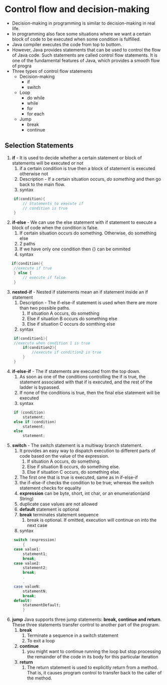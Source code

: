 # Control flow and decision-making

* Decision-making in programming is similar to decision-making in real life.
* In programming also face some situations where we want a certain block of code to be executed when some condition is fulfilled.
* Java compiler executes the code from top to bottom.
* However, Java provides statements that can be used to control the flow of Java code. Such statements are called control flow statements. It is one of the fundamental features of Java, which provides a smooth flow of progra
* Three types of control flow statements
  * Decision-making
    * if
    * switch
  * Loop
    * do while
    * while
    * for
    * for each
  * Jump
    * break
    * continue

## Selection Statements

1. **if** - It is used to decide whether a certain statement or block of statements will be executed or not
   1. if a certain condition is true then a block of statement is executed otherwise not
   2. Description - If a certain situation occurs, _do something_ and then go back to the main flow.
   3. syntax
```java
    if(condition){
        // Statements to execute if
        // condition is true
    }
```
2. **if-else** - We can use the else statement with if statement to execute a block of code when the condition is false.
   1. If certain situation occurs do something. Otherwise, do something else
   2. 2 paths
   3. If we have only one condition then {} can be ommited
   4. syntax
```java
   if(condition){
    //execute if true
    } else {
        // execute if false
    }
```
3. **nested-if** -  Nested if statements mean an if statement inside an if statement
   1. Description - The if-else-if statement is used when there are more than two possible paths.
      1. If situation A occurs, do something
      2. Else if situation B occurs do something else
      3. Else if situation C occurs do somthing else
   2. syntax
```java
    if(condition1){
    //execute when condition 1 is true
        if(condition2){
            //execute if condition2 is true
        }
    }   
```
4. **if-else-if** - The if statements are executed from the top down. 
   1. As soon as one of the conditions controlling the if is true, the statement associated with that if is executed, and the rest of the ladder is bypassed. 
   2. If none of the conditions is true, then the final else statement will be executed
   3. syntax
```java
    if (condition)
        statement;
    else if (condition)
        statement;
    else
        statement;
```
5. **switch** - The switch statement is a multiway branch statement. 
   1. It provides an easy way to dispatch execution to different parts of code based on the value of the expression.
      1. If situation A occurs, do something. 
      2. Else if situation B occurs, do something else. 
      3. Else if situation C occurs, do something else.
   2. The first one that is true is executed, same as in if-else-if
   3. the if-else-if checks the condition to be true; whereas the switch statement checks for equality
   4. **expression** can be byte, short, int char, or an enumeration(and String)
   5. duplicate case values are not allowed
   6. **default** statement is optional
   7. **break** terminates statement sequence
      1. break is optional. If omitted, execution will continue on into the next case
   8. syntax
```java
    switch (expression)
        {
    case value1:
        statement1;
        break;
    case value2:
        statement2;
        break;
        .
        .
    case valueN:
        statementN;
        break;
    default:
        statementDefault;
        }
```
6. **jump** Java supports three jump statements: **break, continue and return**. These three statements transfer control to another part of the program.
   1. **break**
      1. Terminate a sequence in a switch statement
      2. To exit a loop
   2. **continue**
      1. you might want to continue running the loop but stop processing the remainder of the code in its body for this particular iteration
   3. **return**
      1. The return statement is used to explicitly return from a method. That is, it causes program control to transfer back to the caller of the method.